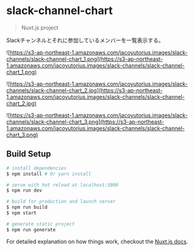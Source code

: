 # slack-channel-chart

> Nuxt.js project

Slackチャンネルとそれに参加しているメンバーを一覧表示する。

![https://s3-ap-northeast-1.amazonaws.com/jacoyutorius.images/slack-channels/slack-channel-chart_1.png](https://s3-ap-northeast-1.amazonaws.com/jacoyutorius.images/slack-channels/slack-channel-chart_1.png)

![https://s3-ap-northeast-1.amazonaws.com/jacoyutorius.images/slack-channels/slack-channel-chart_2.jpg](https://s3-ap-northeast-1.amazonaws.com/jacoyutorius.images/slack-channels/slack-channel-chart_2.jpg)

![https://s3-ap-northeast-1.amazonaws.com/jacoyutorius.images/slack-channels/slack-channel-chart_3.png](https://s3-ap-northeast-1.amazonaws.com/jacoyutorius.images/slack-channels/slack-channel-chart_3.png)

## Build Setup

``` bash
# install dependencies
$ npm install # Or yarn install

# serve with hot reload at localhost:3000
$ npm run dev

# build for production and launch server
$ npm run build
$ npm start

# generate static project
$ npm run generate
```

For detailed explanation on how things work, checkout the [Nuxt.js docs](https://github.com/nuxt/nuxt.js).
